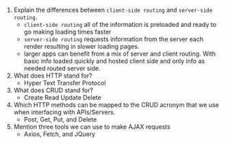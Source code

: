 1.  Explain the differences between `client-side routing` and `server-side routing`.
    - `client-side routing` all of the information is preloaded and ready to go making loading times faster
    - `server-side routing` requests information from the server each render resulting in slower loading pages.
    - larger apps can benefit from a mix of server and client routing. With basic info loaded quickly and hosted client side and only info as needed routed server side.
1.  What does HTTP stand for?
    - Hyper Text Transfer Protocol
1.  What does CRUD stand for?
    - Create Read Update Delete
1.  Which HTTP methods can be mapped to the CRUD acronym that we use when interfacing with APIs/Servers.
    - Post, Get, Put, and Delete
1.  Mention three tools we can use to make AJAX requests
    - Axios, Fetch, and JQuery